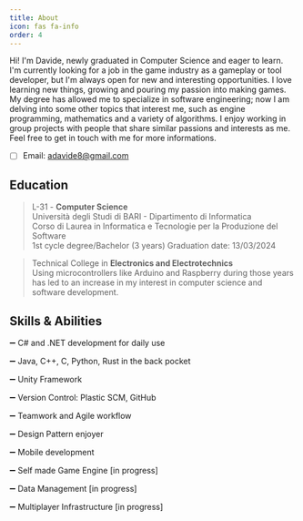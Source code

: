 ```yaml
---
title: About
icon: fas fa-info
order: 4
---
```


Hi! I'm Davide, newly graduated in Computer Science and eager to learn.  
I'm currently looking for a job in the game industry as a gameplay or tool developer, 
but I'm always open for new and interesting opportunities. 
I love learning new things, growing and pouring my passion into making games.
My degree has allowed me to specialize in software engineering; 
now I am delving into some other topics that interest me, such as engine programming, mathematics and a variety of algorithms.
I enjoy working in group projects with people that share similar passions and interests as me. 
Feel free to get in touch with me for more informations.  
- [ ] Email: adavide8@gmail.com


## Education

> L-31 - **Computer Science**  
Università degli Studi di BARI - Dipartimento di Informatica  
Corso di Laurea in Informatica e Tecnologie per la Produzione del Software  
1st cycle degree/Bachelor (3 years) Graduation date: 13/03/2024  

> Technical College in **Electronics and Electrotechnics**  
Using microcontrollers like Arduino and Raspberry during those years has led to
an increase in my interest in computer science and software development.

## Skills & Abilities

➖ C# and .NET development for daily use

➖ Java, C++, C, Python, Rust in the back pocket

➖ Unity Framework

➖ Version Control: Plastic SCM, GitHub

➖ Teamwork and Agile workflow

➖ Design Pattern enjoyer

➖ Mobile development

➖ Self made Game Engine [in progress]

➖ Data Management [in progress]

➖ Multiplayer Infrastructure [in progress]
